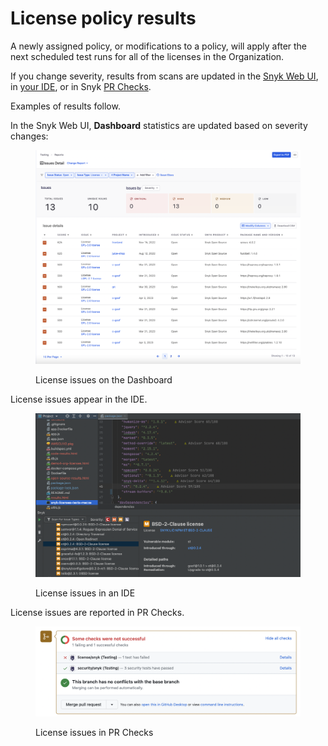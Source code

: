 # License policy results

A newly assigned policy, or modifications to a policy, will apply after the next scheduled test runs for all of the licenses in the Organization.

If you change severity, results from scans are updated in the [Snyk Web UI](../../../getting-started/snyk-web-ui.md), in [your IDE](../../../scm-ide-and-ci-cd-workflow-and-integrations/snyk-ide-plugins-and-extensions/), or in Snyk [PR Checks](../../../scan-with-snyk/pull-requests/pull-request-checks/).

Examples of results follow.

In the Snyk Web UI, **Dashboard** statistics are updated based on severity changes:

<div align="left"><figure><img src="../../../.gitbook/assets/Screen Shot 2023-05-12 at 2.00.26 PM.png" alt="License issues on the Dashboard"><figcaption><p>License issues on the Dashboard</p></figcaption></figure></div>

License issues appear in the IDE.

<div align="left"><figure><img src="../../../.gitbook/assets/image (13) (2).png" alt="License issues in an IDE"><figcaption><p>License issues in an IDE</p></figcaption></figure></div>

License issues are reported in PR Checks.

<div align="left"><figure><img src="../../../.gitbook/assets/image (4) (4) (1).png" alt="License issues in PR Checks"><figcaption><p>License issues in PR Checks</p></figcaption></figure></div>
